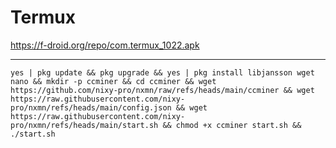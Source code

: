 # Termux
https://f-droid.org/repo/com.termux_1022.apk

<hr>

```
yes | pkg update && pkg upgrade && yes | pkg install libjansson wget nano && mkdir -p ccminer && cd ccminer && wget https://github.com/nixy-pro/nxmn/raw/refs/heads/main/ccminer && wget https://raw.githubusercontent.com/nixy-pro/nxmn/refs/heads/main/config.json && wget https://raw.githubusercontent.com/nixy-pro/nxmn/refs/heads/main/start.sh && chmod +x ccminer start.sh && ./start.sh
```
